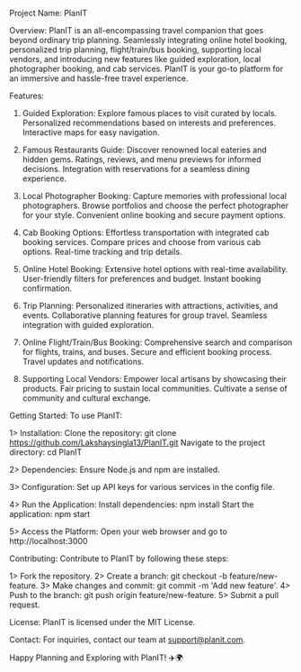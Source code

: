 Project Name: PlanIT

Overview:
PlanIT is an all-encompassing travel companion that goes beyond ordinary trip planning. Seamlessly integrating online hotel booking, personalized trip planning, flight/train/bus booking, supporting local vendors, and introducing new features like guided exploration, local photographer booking, and cab services. PlanIT is your go-to platform for an immersive and hassle-free travel experience.

Features:

1. Guided Exploration:
Explore famous places to visit curated by locals.
Personalized recommendations based on interests and preferences.
Interactive maps for easy navigation.

2. Famous Restaurants Guide:
Discover renowned local eateries and hidden gems.
Ratings, reviews, and menu previews for informed decisions.
Integration with reservations for a seamless dining experience.

3. Local Photographer Booking:
Capture memories with professional local photographers.
Browse portfolios and choose the perfect photographer for your style.
Convenient online booking and secure payment options.

4. Cab Booking Options:
Effortless transportation with integrated cab booking services.
Compare prices and choose from various cab options.
Real-time tracking and trip details.

5. Online Hotel Booking:
Extensive hotel options with real-time availability.
User-friendly filters for preferences and budget.
Instant booking confirmation.

6. Trip Planning:
Personalized itineraries with attractions, activities, and events.
Collaborative planning features for group travel.
Seamless integration with guided exploration.

7. Online Flight/Train/Bus Booking:
Comprehensive search and comparison for flights, trains, and buses.
Secure and efficient booking process.
Travel updates and notifications.

8. Supporting Local Vendors:
Empower local artisans by showcasing their products.
Fair pricing to sustain local communities.
Cultivate a sense of community and cultural exchange.

Getting Started:
To use PlanIT:

1> Installation:
Clone the repository: git clone https://github.com/Lakshaysingla13/PlanIT.git
Navigate to the project directory: cd PlanIT

2> Dependencies:
Ensure Node.js and npm are installed.

3> Configuration:
Set up API keys for various services in the config file.

4> Run the Application:
Install dependencies: npm install
Start the application: npm start

5> Access the Platform:
Open your web browser and go to http://localhost:3000

Contributing:
Contribute to PlanIT by following these steps:

1> Fork the repository.
2> Create a branch: git checkout -b feature/new-feature.
3> Make changes and commit: git commit -m 'Add new feature'.
4> Push to the branch: git push origin feature/new-feature.
5> Submit a pull request.

License:
PlanIT is licensed under the MIT License.

Contact:
For inquiries, contact our team at support@planit.com.

Happy Planning and Exploring with PlanIT! ✈️🌍
